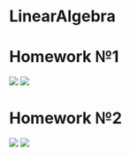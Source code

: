# LinearAlgebra
# Homework №1
![](https://i.ibb.co/2sw67Bv/photo5336943052708752704.jpg)
![](https://i.ibb.co/NLHvhfv/photo5336943052708752705.jpg)
# Homework №2
![](https://i.ibb.co/W51MK2B/photo5339019257079508289.jpg)
![](https://i.ibb.co/VWVqVYG/photo5341562917100826705.jpg)
